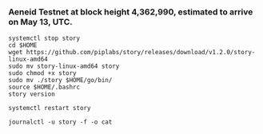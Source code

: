### Aeneid Testnet at block height 4,362,990, estimated to arrive on May 13, UTC.
```
systemctl stop story
cd $HOME
wget https://github.com/piplabs/story/releases/download/v1.2.0/story-linux-amd64
sudo mv story-linux-amd64 story
sudo chmod +x story
sudo mv ./story $HOME/go/bin/
source $HOME/.bashrc
story version
```
```
systemctl restart story
```
```
journalctl -u story -f -o cat
```
